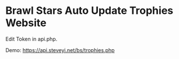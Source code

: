 # Brawl Stars Auto Update Trophies Website

Edit Token in api.php.

Demo: https://api.steveyi.net/bs/trophies.php

